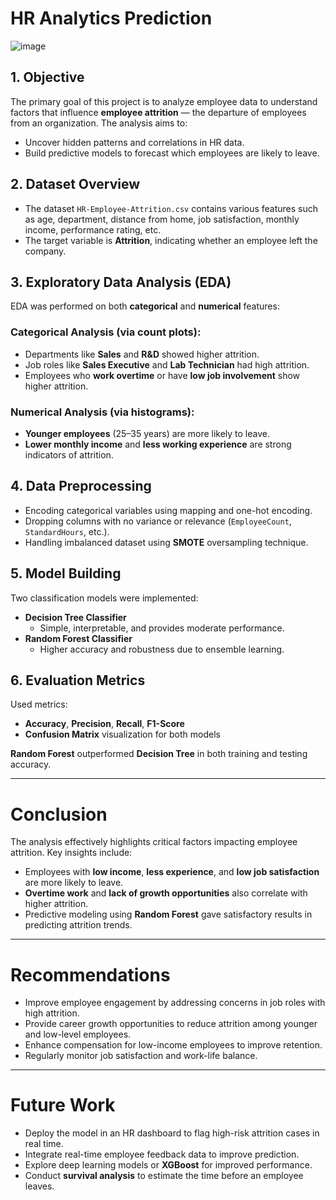 #  HR Analytics Prediction
![image](https://github.com/user-attachments/assets/1de11d65-96aa-47bf-9cd1-937e4e80e257)

## 1. Objective
The primary goal of this project is to analyze employee data to understand factors that influence **employee attrition** — the departure of employees from an organization. The analysis aims to:
- Uncover hidden patterns and correlations in HR data.
- Build predictive models to forecast which employees are likely to leave.

## 2. Dataset Overview
- The dataset `HR-Employee-Attrition.csv` contains various features such as age, department, distance from home, job satisfaction, monthly income, performance rating, etc.
- The target variable is **Attrition**, indicating whether an employee left the company.

## 3. Exploratory Data Analysis (EDA)
EDA was performed on both **categorical** and **numerical** features:

### Categorical Analysis (via count plots):
- Departments like **Sales** and **R&D** showed higher attrition.
- Job roles like **Sales Executive** and **Lab Technician** had high attrition.
- Employees who **work overtime** or have **low job involvement** show higher attrition.

### Numerical Analysis (via histograms):
- **Younger employees** (25–35 years) are more likely to leave.
- **Lower monthly income** and **less working experience** are strong indicators of attrition.

## 4. Data Preprocessing
- Encoding categorical variables using mapping and one-hot encoding.
- Dropping columns with no variance or relevance (`EmployeeCount`, `StandardHours`, etc.).
- Handling imbalanced dataset using **SMOTE** oversampling technique.

## 5. Model Building
Two classification models were implemented:
- **Decision Tree Classifier**
  - Simple, interpretable, and provides moderate performance.
- **Random Forest Classifier**
  - Higher accuracy and robustness due to ensemble learning.

## 6. Evaluation Metrics
Used metrics:
- **Accuracy**, **Precision**, **Recall**, **F1-Score**
- **Confusion Matrix** visualization for both models

 **Random Forest** outperformed **Decision Tree** in both training and testing accuracy.

---

#  Conclusion
The analysis effectively highlights critical factors impacting employee attrition. Key insights include:
- Employees with **low income**, **less experience**, and **low job satisfaction** are more likely to leave.
- **Overtime work** and **lack of growth opportunities** also correlate with higher attrition.
- Predictive modeling using **Random Forest** gave satisfactory results in predicting attrition trends.

---

#  Recommendations
- Improve employee engagement by addressing concerns in job roles with high attrition.
- Provide career growth opportunities to reduce attrition among younger and low-level employees.
- Enhance compensation for low-income employees to improve retention.
- Regularly monitor job satisfaction and work-life balance.

---

#  Future Work
- Deploy the model in an HR dashboard to flag high-risk attrition cases in real time.
- Integrate real-time employee feedback data to improve prediction.
- Explore deep learning models or **XGBoost** for improved performance.
- Conduct **survival analysis** to estimate the time before an employee leaves.
